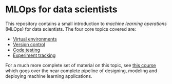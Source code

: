 # MLOps for data scientists

This repository contains a small introduction to *machine learning operations* (MLOps) for data scientists. The four
core topics covered are:

* [Virtual environments](https://github.com/SkafteNicki/ku_devops/virtual_environments)
* [Version control](https://github.com/SkafteNicki/ku_devops/version_control)
* [Code testing](https://github.com/SkafteNicki/ku_devops/code_testing)
* [Experiment tracking](https://github.com/SkafteNicki/ku_devops/experiment_tracking)

For a much more complete set of material on this topic, see [this course](https://skaftenicki.github.io/dtu_mlops/)
which goes over the near complete pipeline of designing, modeling and deploying machine learning applications.

